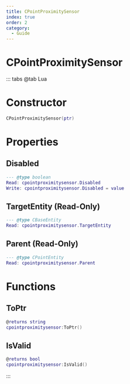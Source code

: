 ```yaml
---
title: CPointProximitySensor
index: true
order: 2
category:
  - Guide
---
```


# CPointProximitySensor

::: tabs
@tab Lua
# Constructor
```lua
CPointProximitySensor(ptr)
```
# Properties
## Disabled 
```lua
--- @type boolean
Read: cpointproximitysensor.Disabled
Write: cpointproximitysensor.Disabled = value
```
## TargetEntity (Read-Only)
```lua
--- @type CBaseEntity
Read: cpointproximitysensor.TargetEntity
```
## Parent (Read-Only)
```lua
--- @type CPointEntity
Read: cpointproximitysensor.Parent
```
# Functions
## ToPtr
```lua
@returns string
cpointproximitysensor:ToPtr()
```
## IsValid
```lua
@returns bool
cpointproximitysensor:IsValid()
```

:::